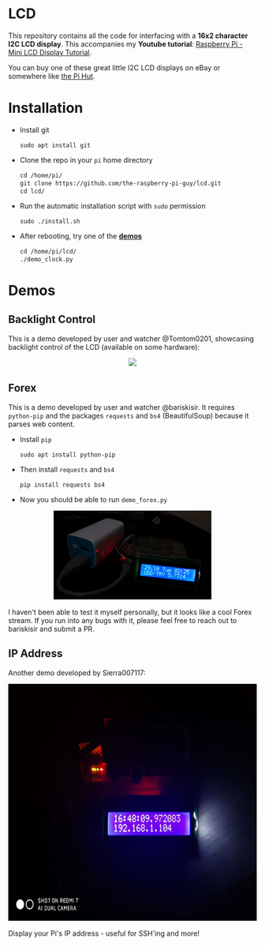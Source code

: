 # LCD
This repository contains all the code for interfacing with a **16x2 character I2C LCD display**. This accompanies my **Youtube tutorial**: [Raspberry Pi - Mini LCD Display Tutorial](https://www.youtube.com/watch?v=fR5XhHYzUK0). 

You can buy one of these great little I2C LCD displays on eBay or somewhere like [the Pi Hut](https://thepihut.com/search?type=product&q=lcd).

# Installation
* Install git
  ``` 
  sudo apt install git
  ```

* Clone the repo in your `pi` home directory
  ``` 
  cd /home/pi/
  git clone https://github.com/the-raspberry-pi-guy/lcd.git
  cd lcd/
  ```

* Run the automatic installation script with `sudo` permission
  ``` 
  sudo ./install.sh
  ```

* After rebooting, try one of the [**demos**](#demos)
  ``` 
  cd /home/pi/lcd/
  ./demo_clock.py
  ```

# Demos
## Backlight Control
This is a demo developed by user and watcher @Tomtom0201, showcasing backlight control of the LCD (available on some hardware): 

<p align="center">
  <img src="imgs/demo_backlight.gif">
</p>

## Forex
This is a demo developed by user and watcher @bariskisir.  It requires `python-pip` and the packages `requests` and `bs4` (BeautifulSoup) because it parses web content.

* Install `pip`
  ```
  sudo apt install python-pip
  ```
* Then install `requests` and `bs4`
  ```
  pip install requests bs4
  ```
* Now you should be able to run `demo_forex.py`

<p align="center">
  <img src="imgs/demo_forex.gif">
</p>

I haven't been able to test it myself personally, but it looks like a cool Forex stream. If you run into any bugs with it, please feel free to reach out to bariskisir and submit a PR.

## IP Address
Another demo developed by Sierra007117:

<p align="center">
  <img src="imgs/demo_ip.jpg" width="640" height="480">
</p>

Display your Pi's IP address - useful for SSH'ing and more!
